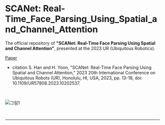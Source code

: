# SCANet: Real-Time_Face_Parsing_Using_Spatial_and_Channel_Attention
The official repository of __"SCANet: Real-Time Face Parsing Using Spatial and Channel Attention"__, presented at the 2023 UR (Ubiquitous Robotics).

[Paper](https://ieeexplore.ieee.org/document/10202537/metrics#metrics)

- citation
S. Han and H. Yoon, "SCANet: Real-Time Face Parsing Using Spatial and Channel Attention," 2023 20th International Conference on Ubiquitous Robots (UR), Honolulu, HI, USA, 2023, pp. 13-18, doi: 10.1109/UR57808.2023.10202537.

<br>

![그림1](https://github.com/Seungeun-Han/SCANet_Real-Time_Face_Parsing_Using_Spatial_and_Channel_Attention/assets/101082685/1707c784-812d-42cf-84fd-5e0a91ca6572)

<br>
<hr>





